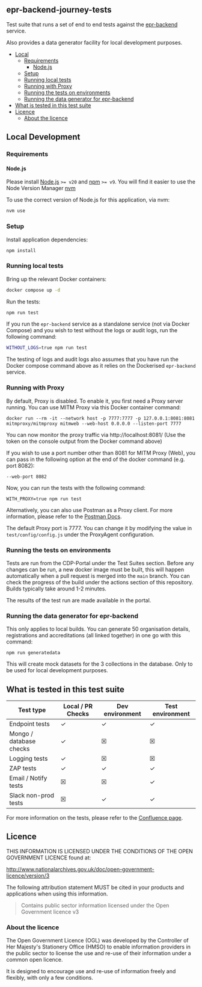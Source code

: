 ## epr-backend-journey-tests

Test suite that runs a set of end to end tests against the [epr-backend](https://github.com/DEFRA/epr-backend) service.

Also provides a data generator facility for local development purposes.

- [Local](#local)
  - [Requirements](#requirements)
    - [Node.js](#nodejs)
  - [Setup](#setup)
  - [Running local tests](#running-local-tests)
  - [Running with Proxy](#running-with-proxy)
  - [Running the tests on environments](#running-the-tests-on-environments)
  - [Running the data generator for epr-backend](#running-the-data-generator-for-epr-backend)
- [What is tested in this test suite](#what-is-tested-in-this-test-suite)
- [Licence](#licence)
  - [About the licence](#about-the-licence)

## Local Development

### Requirements

#### Node.js

Please install [Node.js](http://nodejs.org/) `>= v20` and [npm](https://nodejs.org/) `>= v9`. You will find it
easier to use the Node Version Manager [nvm](https://github.com/creationix/nvm)

To use the correct version of Node.js for this application, via nvm:

```bash
nvm use
```

### Setup

Install application dependencies:

```bash
npm install
```

### Running local tests

Bring up the relevant Docker containers:

```bash
docker compose up -d
```

Run the tests:

```bash
npm run test
```

If you run the `epr-backend` service as a standalone service (not via Docker Compose) and you wish to test without the logs or audit logs, run the following command:

```bash
WITHOUT_LOGS=true npm run test
```

The testing of logs and audit logs also assumes that you have run the Docker compose command above as it relies on the Dockerised `epr-backend` service.

### Running with Proxy

By default, Proxy is disabled. To enable it, you first need a Proxy server running. You can use MITM Proxy via this Docker container command:

```
docker run --rm -it --network host -p 7777:7777 -p 127.0.0.1:8081:8081  mitmproxy/mitmproxy mitmweb --web-host 0.0.0.0 --listen-port 7777
```

You can now monitor the proxy traffic via http://localhost:8081/ (Use the token on the console output from the Docker command above)

If you wish to use a port number other than 8081 for MITM Proxy (Web), you can pass in the following option at the end of the docker command (e.g. port 8082):

```
--web-port 8082
```

Now, you can run the tests with the following command:

```
WITH_PROXY=true npm run test
```

Alternatively, you can also use Postman as a Proxy client. For more information, please refer to the [Postman Docs](https://learning.postman.com/docs/sending-requests/capturing-request-data/capture-with-proxy/).

The default Proxy port is 7777. You can change it by modifying the value in `test/config/config.js` under the ProxyAgent configuration.

### Running the tests on environments

Tests are run from the CDP-Portal under the Test Suites section. Before any changes can be run, a new docker image must be built, this will happen automatically when a pull request is merged into the `main` branch.
You can check the progress of the build under the actions section of this repository. Builds typically take around 1-2 minutes.

The results of the test run are made available in the portal.

### Running the data generator for epr-backend

This only applies to local builds. You can generate 50 organisation details, registrations and accreditations (all linked together) in one go with this command:

```
npm run generatedata
```

This will create mock datasets for the 3 collections in the database. Only to be used for local development purposes.

## What is tested in this test suite

| Test type               | Local / PR Checks | Dev environment | Test environment |
| ----------------------- | ----------------- | --------------- | ---------------- |
| Endpoint tests          | &check;           | &check;         | &check;          |
| Mongo / database checks | &check;           | &#x2612;        | &#x2612;         |
| Logging tests           | &check;           | &#x2612;        | &#x2612;         |
| ZAP tests               | &check;           | &check;         | &check;          |
| Email / Notify tests    | &#x2612;          | &#x2612;        | &check;          |
| Slack non-prod tests    | &#x2612;          | &check;         | &check;          |

For more information on the tests, please refer to the [Confluence page](https://eaflood.atlassian.net/wiki/spaces/MWR/pages/5912559719/EPR+RE+EX+Testing).

## Licence

THIS INFORMATION IS LICENSED UNDER THE CONDITIONS OF THE OPEN GOVERNMENT LICENCE found at:

<http://www.nationalarchives.gov.uk/doc/open-government-licence/version/3>

The following attribution statement MUST be cited in your products and applications when using this information.

> Contains public sector information licensed under the Open Government licence v3

### About the licence

The Open Government Licence (OGL) was developed by the Controller of Her Majesty's Stationery Office (HMSO) to enable
information providers in the public sector to license the use and re-use of their information under a common open
licence.

It is designed to encourage use and re-use of information freely and flexibly, with only a few conditions.
